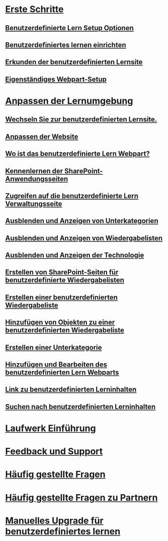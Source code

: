 # [Erste Schritte](index.md)
## [Benutzerdefinierte Lern Setup Optionen](custom_setupoptions.md)
## [Benutzerdefiniertes lernen einrichten](custom_provision.md)
## [Erkunden der benutzerdefinierten Lernsite](custom_exploresite.md)
## [Eigenständiges Webpart-Setup](custom_manualsetup.md)
# [Anpassen der Lernumgebung](custom_overview.md)
## [Wechseln Sie zur benutzerdefinierten Lernsite.](custom_goto.md)
## [Anpassen der Website](custom_edithelp.md)
## [Wo ist das benutzerdefinierte Lern Webpart?](custom_whereiswebpart.md)
## [Kennenlernen der SharePoint-Anwendungsseiten](custom_apppages.md)
## [Zugreifen auf die benutzerdefinierte Lern Verwaltungsseite](custom_accessadmin.md)
## [Ausblenden und Anzeigen von Unterkategorien](custom_hideshowsub.md)
## [Ausblenden und Anzeigen von Wiedergabelisten](custom_hideshowplaylists.md)
## [Ausblenden und Anzeigen der Technologie](custom_hideshowtech.md)
## [Erstellen von SharePoint-Seiten für benutzerdefinierte Wiedergabelisten](custom_createnewpage.md)
## [Erstellen einer benutzerdefinierten Wiedergabeliste](custom_createnewplaylist.md)
## [Hinzufügen von Objekten zu einer benutzerdefinierten Wiedergabeliste](custom_addassets.md)
## [Erstellen einer Unterkategorie](custom_createnewcat.md)
## [Hinzufügen und Bearbeiten des benutzerdefinierten Lern Webparts](custom_addwebpart.md)
## [Link zu benutzerdefinierten Lerninhalten](custom_linking.md)
## [Suchen nach benutzerdefinierten Lerninhalten](custom_search.md)
# [Laufwerk Einführung](driveadoption.md)
# [Feedback und Support](feedback.md)
# [Häufig gestellte Fragen](faq.md)
# [Häufig gestellte Fragen zu Partnern](custom_partner.md)
# [Manuelles Upgrade für benutzerdefiniertes lernen](custom_upgrade.md)